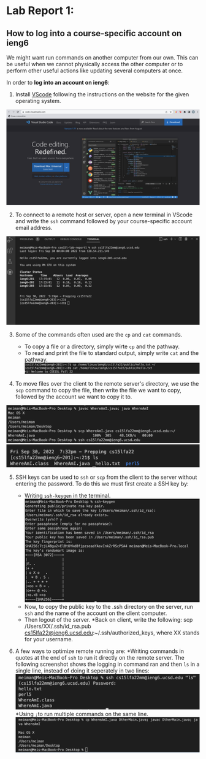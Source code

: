 # Lab Report 1: 
## How to log into a course-specific account on ieng6

We might want run commands on another computer from our own. This can be useful when we cannot physically access the other computer or to perform other useful actions like updating several computers at once. 

In order to **log into an account on ieng6**:

1) Install [VScode](https://code.visualstudio.com/) following the instructions on the website for the given operating system. 

![](ss1.png)

2) To connect to a remote host or server, open a new terminal in VScode and write the `ssh` command followed by your course-specific account email address. 

![](ss2.png)

3) Some of the commands often used are the `cp` and `cat` commands. 
   * To copy a file or a directory, simply wirte `cp` and the pathway.
   * To read and print the file to standard output, simply write `cat` and the pathway.
![](ss5.png)


4) To move files over the client to the remote server's directory, we use the `scp` command to copy the file, then write the file we want to copy, followed by the account we want to copy it to.

![](ss3.png)
![](ss4.png)

5) SSH keys can be used to `ssh` or `scp` from the client to the server without entering the password. To do this we must first create a SSH key by: 
   * Writing `ssh-keygen` in the terminal.
   ![](ss6.png)
   * Now, to copy  the public key to the .ssh directory on the server, run `ssh` and the name of the account on the client computer. 
   * Then logout of the server.
   *Back on client, write the following: scp /Users/XX/.ssh/id_rsa.pub cs15lfa22@ieng6.ucsd.edu:~/.ssh/authorized_keys, where XX stands for your username. 

6) A few ways to optimize remote running are:
   *Writing commands in quotes at the end of `ssh` to run it directly on the remote server. The following screenshot shows the logging in command ran and then `ls` in a single line, instead of doing it seperately in two lines:
   ![](ss7.png)
   *Using `;`to run multiple commands on the same line.
   ![](ss8.png)




